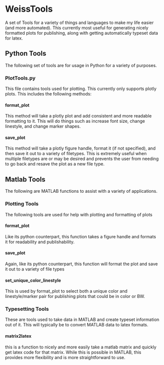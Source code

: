 # WeissTools 

A set of Tools for a variety of things and languages to make my life easier (and more automated). This currently most useful for generating nicely formatted plots for publishing, along with getting automatically typeset data for latex.

## Python Tools

The following set of tools are for usage in Python for a variety of purposes.

### PlotTools.py

This file contains tools used for plotting. This currently only supports plotly plots. This includes the following methods:

#### format_plot

This method will take a plotly plot and add consistent and more readable formatting to it. This will do things such as increase font size, change linestyle, and change marker shapes.

#### save_plot

This method will take a plotly figure handle, format it (if not specified), and then save it out to a variety of filetypes. This is extremely useful when multiple filetypes are or may be desired and prevents the user from needing to go back and resave the plot as a new file type.

## Matlab Tools

The following are MATLAB functions to assist with a variety of applications.

### Plotting Tools

The following tools are used for help with plotting and formatting of plots

#### format_plot

Like its python counterpart, this function takes a figure handle and formats it for readability and publishability.

#### save_plot

Again, like its python counterpart, this function will format the plot and save it out to a variety of file types

#### set_unique_color_linestyle

This is used by format_plot to select both a unique color and linestyle/marker pair for publishing plots that could be in color or BW.

### Typesetting Tools

These are tools used to take data in MATLAB and create typeset information out of it. This will typically be to convert MATLAB data to latex formats.

#### matrix2latex

this is a function to nicely and more easily take a matlab matrix and quickly get latex code for that matrix. While this is possible in MATLAB, this provides more flexibility and is more straightforward to use.

